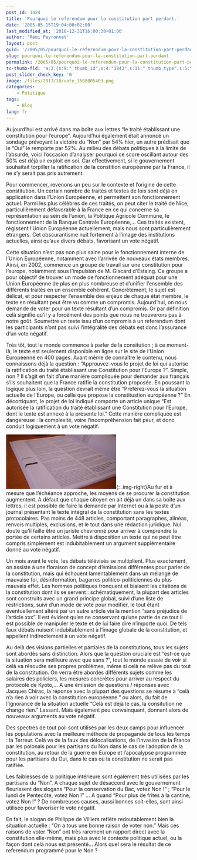 ```yaml
---
post_id: 1424
title: 'Pourquoi le referendum pour la constitution part perdant.'
date: '2005-05-15T19:04:00+02:00'
last_modified_at: '2018-12-31T16:00:38+01:00'
author: 'Rémi Peyronnet'
layout: post
guid: '/2005/05/pourquoi-le-referendum-pour-la-constitution-part-perdant/'
slug: pourquoi-le-referendum-pour-la-constitution-part-perdant
permalink: /2005/05/pourquoi-le-referendum-pour-la-constitution-part-perdant/
tc-thumb-fld: 'a:2:{s:9:"_thumb_id";s:4:"1843";s:11:"_thumb_type";s:5:"thumb";}'
post_slider_check_key: '0'
image: /files/2017/10/vote_1508005403.png
categories:
    - Politique
tags:
    - Blog
lang: fr
---
```


Aujourd’hui est arrivé dans ma boîte aux lettres “le traité établissant une constitution pour l’europe”. Aujourd’hui également était annoncé un sondage prévoyant la victoire du “Non” par 54% hier, un autre prédisait que le “Oui” le remporte par 52%. Au milieu des débats politiques à la limite de l’absurde, voici l’occasion d’analyser pourquoi ce score oscillant autour des 50% est déjà un exploit en soi. Car effectivement, si le gouvernement souhaitait torpiller la ratification de la constition européenne par la France, il ne s’y serait pas pris autrement.

Pour commencer, revenons un peu sur le contexte et l’origine de cette constitution. Un certain nombre de traités et textes de lois sont déjà en application dans l’Union Européenne, et permettent son fonctionnement actuel. Parmi les plus célèbres de ces traités, on peut citer le traité de Nice, particulièrement défavorable à la France en ce qui concerne sa représentation au sein de l’union, la Politique Agricole Commune, le fonctionnement de la Banque Centrale Européenne,… Ces traités existent, régissent l’Union Européenne actuellement, mais nous sont particulièrement étrangers. Cet obscurantisme nuit fortement à l’image des institutions actuelles, ainsi qu’aux divers débats, favorisant un vote négatif.

Cette situation n’est pas non plus saine pour le fonctionnement interne de l’Union Européenne, notamment avec l’arrivée de nouveaux états membres. Ainsi, en 2002, commence un groupe de travail sur une constitution pour l’europe, notamment sous l’impulsion de M. Giscard d’Estaing. Ce groupe a pour objectif de trouver un mode de fonctionnement adéquat pour une Union Européenne de plus en plus nombreuse et d’unifier l’ensemble des différents traités en un ensemble cohérent. Concrètement, le sujet est délicat, et pour respecter l’ensemble des enjeux de chaque état membre, le texte en résultant peut être vu comme un compromis. Aujourd’hui, on nous demande de voter pour un texte résultant d’un compromis. Or par définition celà signifie qu’il y a forcément des points que nous ne trouverons pas à notre goût. Soumettre un texte issu d’un compromis à un referendum dont les participants n’ont pas suivi l’intégralité des débats est donc l’assurance d’un vote négatif.

Très tôt, tout le monde commence à parler de la consitution ; à ce moment-là, le texte est seulement disponible en ligne sur le site de l’Union Européenne en 400 pages. Avant même de connaître le contenu, nous connaissons déjà la question : “Approuvez-vous le projet de loi qui autorise la ratification du traité établissant une Constitution pour l’Europe ?”. Simple, non ? Il s’agit en fait d’une manière compliquée pour demander aux français s’ils souhaitent que la France ratifie la constitution proposée. En poussant la logique plus loin, la question devrait même être “Préférez-vous la situation actuelle de l’Europe, ou celle que propose la constitustion européenne ?” En décortiquant, le projet de loi indiqué comporte un article unique “Est autorisée la ratification du traité établissant une Constitution pour l’Europe, dont le texte est annexé à la présente loi.” Cette manière compliquée est dangereuse : la complexité, voire l’incompréhension fait peur, et donc conduit logiquement à un vote négatif.

![](/files/2018/11/2005-05-15-Blog-Constitution-img050515-192050-300x148.jpg){: .img-right}Au fur et à mesure que l’échéance approche, les moyens de se procurer la constitution augmentent. A défaut que chaque citoyen en ait déjà un dans sa boîte aux lettres, il est possible de faire la demande par Internet ou à la poste d’un journal présentant le texte intégral de la constitution sans les textes protocolaires. Pas moins de 448 articles, comportant paragraphes, alinéas, renvois multiples, exclusions, et le tout dans une rédaction juridique. Nul doute qu’il faille être un juriste chevronné pour arriver à comprendre la portée de certains articles. Mettre à disposition un texte qui ne peut être compris simplement est indubitablement un argument supplémentaire donné au vote négatif.

Un mois avant le vote, les débats télévisés se multiplient. Plus exactement, on assiste à une floraison de concept d’émissions différentes pour parler de la constitution, mais qui échouent lamentablement dans un mélange de mauvaise foi, désinformation, bagarres politico-politiciennes du plus mauvais effet. Les hommes politiques tronquent et biaisent les citations de la constitution dont ils se servent : schématiquement, la plupart des articles sont construits avec un grand principe global, suivi d’une liste de restrictions, suivi d’un mode de vote pour modifier, le tout étant éventuellement altéré par un autre article via la mention “sans préjudice de l’article xxx”. Il est évident qu’en ne conservant qu’une partie de ce tout il est possible de manipuler le texte et de lui faire dire n’importe quoi. De tels faux débats nuisent indubitablement à l’image globale de la constitution, et appellent indirectement à un vote négatif.

Au delà des visions partielles et partiales de la constitutions, tous les sujets sont abordés sans distinction. Alors que la question cruciale est “est-ce que la situation sera meilleure avec que sans ?”, tout le monde essaie de voir si celà va résoudre ses propres problèmes, même si celà ne relève pas du tout de la constitution. On verra être abordés différents sujets comme les salaires des policiers, les mesures concrètes pour arriver au respect du protocole de Kyoto,… A une émission de questions / réponses avec Jacques Chirac, la réponse avec la plupart des questions se résume à “celà n’a rien à voir avec la constitution européenne.” ou alors, du fait de l’ignorance de la situation actuelle “Celà est déjà le cas, la consitution ne change rien.” Lassant. Mais également peu convainquant, donnant alors de nouveaux arguments au vote négatif.

Des spectres de tout poil sont utilisés par les deux camps pour influencer les populations avec la meilleure méthode de propagande de tous les temps : la Terreur. Celà va de la faux des délocalisations, de l’invasion de la France par les polonais pour les partisans du Non dans le cas de l’adoption de la constitution, au retour de la guerre en Europe et l’apocalypse programmée pour les partisans du Oui, dans le cas où la constitution ne serait pas ratifiée.

Les faiblesses de la politique intérieure sont également très utilisées par les partisans du “Non”. A chaque sujet de désaccord avec le gouvernement fleurissent des slogans “Pour la conservation du Bac, votez Non !” ; “Pour le lundi de Pentecôte, votez Non !” … A quand “Pour plus de frites à la cantine, votez Non !” ? De nombreuses causes, aussi bonnes soit-elles, sont ainsi utilisée pour favoriser le vote négatif.

En fait, le slogan de Philippe de Villiers reflète redoutablement bien la situation actuelle : “On a tous une bonne raison de voter non.” Mais ces raisons de voter “Non” ont très rarement un rapport direct avec la constitution elle-même, mais plus avec le contexte politique actuel, ou la façon dont celà nous est présenté… Alors quel sera le résultat de ce referendum programmé pour le Non ?